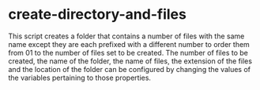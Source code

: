 # create-directory-and-files
 This script creates a folder that contains a number of files with the same name except they are each prefixed with a different number to order them from 01 to the number of files set to be created. The number of files to be created, the name of the folder, the name of files, the extension of the files and the location of the folder can be configured by changing the values of the variables pertaining to those properties.
